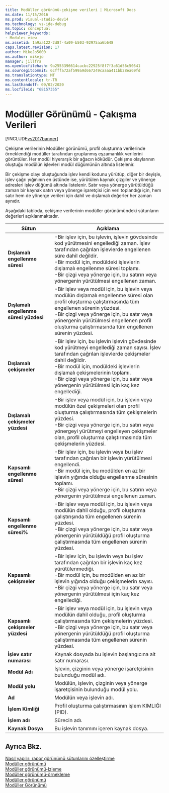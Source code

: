 ```yaml
---
title: Modüller görünümü-çekişme verileri | Microsoft Docs
ms.date: 11/15/2016
ms.prod: visual-studio-dev14
ms.technology: vs-ide-debug
ms.topic: conceptual
helpviewer_keywords:
- Modules view
ms.assetid: 1a9aa122-2d8f-4a09-b503-92975aa6b648
caps.latest.revision: 17
author: MikeJo5000
ms.author: mikejo
manager: jillfra
ms.openlocfilehash: 9a2553396614cacbc22925f8f7f3a61d56c50541
ms.sourcegitcommit: 6cfffa72af599a9d667249caaaa411bb28ea69fd
ms.translationtype: MT
ms.contentlocale: tr-TR
ms.lasthandoff: 09/02/2020
ms.locfileid: "68157355"
---
```

# <a name="modules-view---contention-data"></a>Modüller Görünümü - Çakışma Verileri
[!INCLUDE[vs2017banner](../includes/vs2017banner.md)]

Çekişme verilerinin Modüller görünümü, profil oluşturma verilerinde örneklendiği modüller tarafından gruplanmış eşzamanlılık verilerini görüntüler. Her modül hiyerarşik bir ağacın köküdür. Çekişme olaylarının oluştuğu modülün işlevleri modül düğümünün altında listelenir.  
  
 Bir çekişme olayı oluştuğunda işlev kendi kodunu yürütüp, diğer bir deyişle, işlev çağrı yığınının en üstünde ise, yürütülen kaynak çizgiler ve yönerge adresleri işlev düğümü altında listelenir. Satır veya yönerge yürütüldüğü zaman bir kaynak satırı veya yönerge işaretçisi için veri toplandığı için, hem satır hem de yönerge verileri için dahil ve dışlamalı değerler her zaman aynıdır.  
  
 Aşağıdaki tabloda, çekişme verilerinin modüller görünümündeki sütunların değerleri açıklanmaktadır.  
  
|Sütun|Açıklama|  
|------------|-----------------|  
|**Dışlamalı engellenme süresi**|-Bir işlev için, bu işlevin, işlevin gövdesinde kod yürütmesini engellediği zaman. İşlev tarafından çağrılan işlevlerde engellenen süre dahil değildir.<br />-Bir modül için, modüldeki işlevlerin dışlamalı engellenme süresi toplamı.<br />-Bir çizgi veya yönerge için, bu satırın veya yönergenin yürütülmesi engellenen zaman.|  
|**Dışlamalı engellenme süresi yüzdesi**|-Bir işlev veya modül için, bu işlevin veya modülün dışlamalı engellenme süresi olan profil oluşturma çalıştırmasında tüm engellenen sürenin yüzdesi.<br />-Bir çizgi veya yönerge için, bu satır veya yönergenin yürütülmesi engellenen profil oluşturma çalıştırmasında tüm engellenen sürenin yüzdesi.|  
|**Dışlamalı çekişmeler**|-Bir işlev için, bu işlevin işlevin gövdesinde kod yürütmeyi engellediği zaman sayısı. İşlev tarafından çağrılan işlevlerde çekişmeler dahil değildir.<br />-Bir modül için, modüldeki işlevlerin dışlamalı çekişmelerinin toplamı.<br />-Bir çizgi veya yönerge için, bu satır veya yönergenin yürütülmesi için kaç kez engellediği.|  
|**Dışlamalı çekişmeler yüzdesi**|-Bir işlev veya modül için, bu işlevin veya modülün özel çekişmeleri olan profil oluşturma çalıştırmasında tüm çekişmelerin yüzdesi.<br />-Bir çizgi veya yönerge için, bu satırı veya yönergeyi yürütmeyi engelleyen çekişmeler olan, profil oluşturma çalıştırmasında tüm çekişmelerin yüzdesi.|  
|**Kapsamlı engellenme süresi**|-Bir işlev için, bu işlevin veya bu işlev tarafından çağrılan bir işlevin yürütülmesi engellendi.<br />-Bir modül için, bu modülden en az bir işlevin yığında olduğu engellenme süresinin toplamı.<br />-Bir çizgi veya yönerge için, bu satırın veya yönergenin yürütülmesi engellenen zaman.|  
|**Kapsamlı engellenme süresi%**|-Bir işlev veya modül için, bu işlevin veya modülün dahil olduğu, profil oluşturma çalıştırışında tüm engellenen sürenin yüzdesi.<br />-Bir çizgi veya yönerge için, bu satır veya yönergenin yürütüldüğü profil oluşturma çalıştırmasında tüm engellenen sürenin yüzdesi.|  
|**Kapsamlı çekişmeler**|-Bir işlev için, bu işlevin veya bu işlev tarafından çağrılan bir işlevin kaç kez yürütülenmediği.<br />-Bir modül için, bu modülden en az bir işlevin yığında olduğu çekişmelerin sayısı.<br />-Bir çizgi veya yönerge için, bu satır veya yönergenin yürütülmesi için kaç kez engellediği.|  
|**Kapsamlı çekişmeler yüzdesi**|-Bir işlev veya modül için, bu işlevin veya modülün dahil olduğu, profil oluşturma çalıştırmasında tüm çekişmelerin yüzdesi.<br />-Bir çizgi veya yönerge için, bu satır veya yönergenin yürütüldüğü profil oluşturma çalıştırmasında tüm engellenen sürenin yüzdesi.|  
|**İşlev satır numarası**|Kaynak dosyada bu işlevin başlangıcına ait satır numarası.|  
|**Modül Adı**|İşlevin, çizginin veya yönerge işaretçisinin bulunduğu modül adı.|  
|**Modül yolu**|Modülün, işlevin, çizginin veya yönerge işaretçisinin bulunduğu modül yolu.|  
|**Ad**|Modülün veya işlevin adı.|  
|**İşlem Kimliği**|Profil oluşturma çalıştırmasının işlem KIMLIĞI (PID).|  
|**İşlem adı**|Sürecin adı.|  
|**Kaynak Dosya**|Bu işlevin tanımını içeren kaynak dosya.|  
  
## <a name="see-also"></a>Ayrıca Bkz.  
 [Nasıl yapılır: rapor görünümü sütunlarını özelleştirme](../profiling/how-to-customize-report-view-columns.md)   
 [Modüller görünümü](../profiling/modules-view.md)   
 [Modüller görünümü-Izleme](../profiling/modules-view-dotnet-memory-instrumentation-data.md)   
 [Modüller görünümü-örnekleme](../profiling/modules-view-dotnet-memory-sampling-data.md)   
 [Modüller görünümü](../profiling/modules-view-instrumentation-data.md)   
 [Modüller Görünümü](../profiling/modules-view-sampling-data.md)
